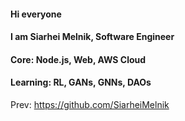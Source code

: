 #### Hi everyone
#### I am Siarhei Melnik, Software Engineer
#### Core: Node.js, Web, AWS Cloud
#### Learning: RL, GANs, GNNs, DAOs



Prev: https://github.com/SiarheiMelnik
